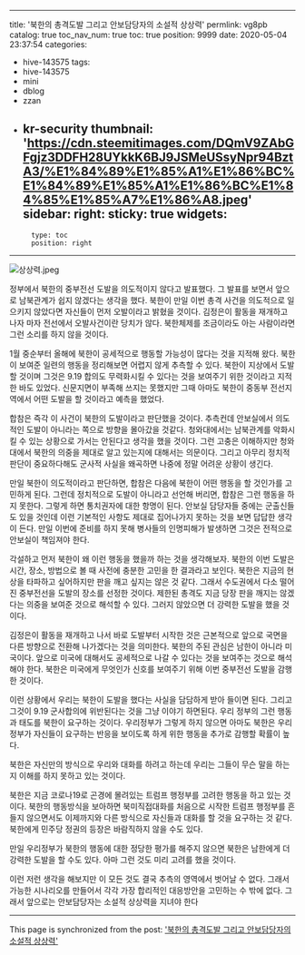 
---
title: '북한의 총격도발 그리고 안보담당자의 소설적 상상력'
permlink: vg8pb
catalog: true
toc_nav_num: true
toc: true
position: 9999
date: 2020-05-04 23:37:54
categories:
- hive-143575
tags:
- hive-143575
- mini
- dblog
- zzan
- kr-security
thumbnail: 'https://cdn.steemitimages.com/DQmV9ZAbGFgjz3DDFH28UYkkK6BJ9JSMeUSsyNpr94BztA3/%E1%84%89%E1%85%A1%E1%86%BC%E1%84%89%E1%85%A1%E1%86%BC%E1%84%85%E1%85%A7%E1%86%A8.jpeg'
sidebar:
    right:
        sticky: true
widgets:
    -
        type: toc
        position: right
---


![상상력.jpeg](https://cdn.steemitimages.com/DQmV9ZAbGFgjz3DDFH28UYkkK6BJ9JSMeUSsyNpr94BztA3/%E1%84%89%E1%85%A1%E1%86%BC%E1%84%89%E1%85%A1%E1%86%BC%E1%84%85%E1%85%A7%E1%86%A8.jpeg)



정부에서 북한의 중부전선 도발을 의도적이지 않다고 발표했다. 그 발표를 보면서 앞으로 남북관계가 쉽지 않겠다는 생각을 했다. 북한이 만일 이번 총격 사건을 의도적으로 일으키지 않았다면 자신들이 먼저 오발이라고 밝혔을 것이다. 김정은이 활동을 재개하고 나자 마자 전선에서 오발사건이란 당치가 않다. 북한체제를 조금이라도 아는 사람이라면 그런 소리를 하지 않을 것이다.

1월 중순부터 올해에 북한이 공세적으로 행동할 가능성이 많다는 것을 지적해 왔다. 북한이 보여준 일련의 행동을 정리해보면 어렵지 않게 추측할 수 있다. 북한이 지상에서 도발할 것이며 그것은 9.19 합의도 무력화시킬 수 있다는 것을 보여주기 위한 것이라고 지적한 바도 있었다. 신문지면이 부족해 쓰지는 못했지만 그때 아마도 북한이 중동부 전선지역에서 어떤 도발을 할 것이라고 예측을 했었다.

합참은 즉각 이 사건이 북한의 도발이라고 판단했을 것이다. 추측컨데 안보실에서 의도적인 도발이 아니라는 쪽으로 방향을 몰아갔을 것같다. 청와대에서는 남북관계를 악화시킬 수 있는 상황으로 가서는 안된다고 생각을 했을 것이다. 그런 고충은 이해하지만 청와대에서 북한의 의중을 제대로 알고 있는지에 대해서는 의문이다. 그리고 아무리 정치적 판단이 중요하다해도 군사적 사실을 왜곡하면 나중에 정말 어려운 상황이 생긴다.

만일 북한이 의도적이라고 판단하면, 합참은 다음에 북한이 어떤 행동을 할 것인가를 고민하게 된다. 그런데 정치적으로 도발이 아니라고 선언해 버리면, 합참은 그런 행동을 하지 못한다. 그렇게 하면 통치권자에 대한 항명이 된다. 안보실 담당자들 중에는 군출신들도 있을 것인데 이런 기본적인 사항도 제대로 집어나가지 못하는 것을 보면 답답한 생각이 든다. 만일 이번에 준비를 하지 못해 병사들의 인명피해가 발생하면 그것은 전적으로 안보실이 책임져야 한다.

각설하고 먼저 북한이 왜 이런 행동을 했을까 하는 것을 생각해보자. 북한의 이번 도발은 시간, 장소, 방법으로 볼 때 사전에 충분한 고민을 한 결과라고 보인다. 북한은 지금의 현상을 타파하고 싶어하지만 판을 깨고 싶지는 않은 것 같다. 그래서 수도권에서 다소 떨어진 중부전선을 도발의 장소를 선정한 것이다. 제한된 총격도 지금 당장 판을 깨지는 않겠다는 의중을 보여준 것으로 해석할 수 있다. 그러지 않았으면 더 강력한 도발을 했을 것이다.

김정은이 활동을 재개하고 나서 바로 도발부터 시작한 것은 근본적으로 앞으로 국면을 다른 방향으로 전환해 나가겠다는 것을 의미한다. 북한의 주된 관심은 남한이 아니라 미국이다. 앞으로 미국에 대해서도 공세적으로 나갈 수 있다는 것을 보여주는 것으로 해석해야 한다. 북한은 미국에게 무엇인가 신호를 보여주기 위해 이번 중부전선 도발을 감행한 것이다.

이런 상황에서 우리는 북한이 도발을 했다는 사실을 담담하게 받아 들이면 된다. 그리고 그것이 9.19 군사합의에 위반된다는 것을 그냥 이야기 하면된다. 우리 정부의 그런 행동과 태도를 북한이 요구하는 것이다. 우리정부가 그렇게 하지 않으면 아마도 북한은 우리정부가 자신들이 요구하는 반응을 보이도록 하게 위한 행동을 추가로 감행할 확률이 높다.

북한은 자신만의 방식으로 우리와 대화를 하려고 하는데 우리는 그들이 무슨 말을 하는지 이해를 하지 못하고 있는 것이다.

북한은 지금 코로나19로 곤경에 몰려있는 트럼프 행정부를 고려한 행동을 하고 있는 것이다. 북한의 행동방식을 보아하면 북미직접대화를 처음으로 시작한 트럼프 행정부를 흔들지 않으면서도 이제까지와 다른 방식으로 자신들과 대화를 할 것을 요구하는 것 같다. 북한에게 민주당 정권의 등장은 바람직하지 않을 수도 있다.

만일 우리정부가 북한의 행동에 대한 정당한 평가를 해주지 않으면 북한은 남한에게 더 강력한 도발을 할 수도 있다. 아마 그런 것도 미리 고려를 했을 것이다.

이런 저런 생각을 해보지만 이 모든 것도 결국 추측의 영역에서 벗어날 수 없다. 그래서 가능한 시나리오를 만들어서 각각 가장 합리적인 대응방안을 고민하는 수 밖에 없다. 그래서 앞으로는 안보담당자는 소설적 상상력을 지녀야 한다

- - -

This page is synchronized from the post: ['북한의 총격도발 그리고 안보담당자의 소설적 상상력'](https://steemit.com/@oldstone/vg8pb)
